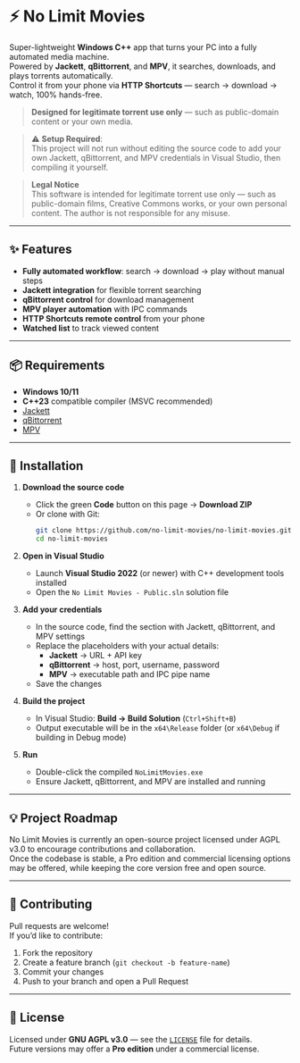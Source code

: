 # ⚡ No Limit Movies

Super-lightweight **Windows C++** app that turns your PC into a fully automated media machine.  
Powered by **Jackett**, **qBittorrent**, and **MPV**, it searches, downloads, and plays torrents automatically.  
Control it from your phone via **HTTP Shortcuts** — search → download → watch, 100% hands-free.  

> **Designed for legitimate torrent use only** — such as public-domain content or your own media.

> ⚠ **Setup Required**:  
> This project will not run without editing the source code to add your own Jackett, qBittorrent, and MPV credentials in Visual Studio, then compiling it yourself.

> **Legal Notice**  
> This software is intended for legitimate torrent use only — such as public-domain films, Creative Commons works, or your own personal content. The author is not responsible for any misuse.

---

## ✨ Features
- **Fully automated workflow**: search → download → play without manual steps
- **Jackett integration** for flexible torrent searching
- **qBittorrent control** for download management
- **MPV player automation** with IPC commands
- **HTTP Shortcuts remote control** from your phone
- **Watched list** to track viewed content

---

## 📦 Requirements
- **Windows 10/11**
- **C++23** compatible compiler (MSVC recommended)
- [Jackett](https://github.com/Jackett/Jackett)
- [qBittorrent](https://www.qbittorrent.org/)
- [MPV](https://mpv.io/)

---

## 🔧 Installation

1. **Download the source code**  
   - Click the green **Code** button on this page → **Download ZIP**  
   - Or clone with Git:
     ```bash
     git clone https://github.com/no-limit-movies/no-limit-movies.git
     cd no-limit-movies
     ```

2. **Open in Visual Studio**  
   - Launch **Visual Studio 2022** (or newer) with C++ development tools installed  
   - Open the `No Limit Movies - Public.sln` solution file

3. **Add your credentials**  
   - In the source code, find the section with Jackett, qBittorrent, and MPV settings  
   - Replace the placeholders with your actual details:  
     - **Jackett** → URL + API key  
     - **qBittorrent** → host, port, username, password  
     - **MPV** → executable path and IPC pipe name  
   - Save the changes

4. **Build the project**  
   - In Visual Studio: **Build → Build Solution** (`Ctrl+Shift+B`)  
   - Output executable will be in the `x64\Release` folder (or `x64\Debug` if building in Debug mode)

5. **Run**  
   - Double-click the compiled `NoLimitMovies.exe`  
   - Ensure Jackett, qBittorrent, and MPV are installed and running

---

## 💡 Project Roadmap
No Limit Movies is currently an open-source project licensed under AGPL v3.0 to encourage contributions and collaboration.  
Once the codebase is stable, a Pro edition and commercial licensing options may be offered, while keeping the core version free and open source.

---

## 🤝 Contributing
Pull requests are welcome!  
If you’d like to contribute:
1. Fork the repository  
2. Create a feature branch (`git checkout -b feature-name`)  
3. Commit your changes  
4. Push to your branch and open a Pull Request

---

## 📜 License
Licensed under **GNU AGPL v3.0** — see the [`LICENSE`](LICENSE) file for details.  
Future versions may offer a **Pro edition** under a commercial license.



   
